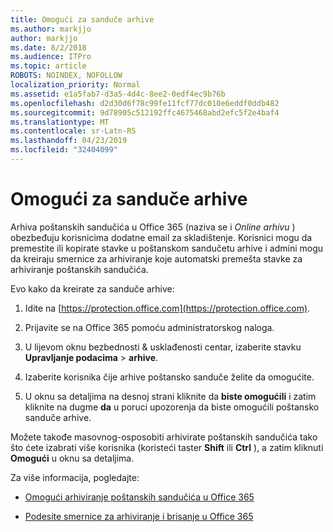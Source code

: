 ```yaml
---
title: Omogući za sanduče arhive
ms.author: markjjo
author: markjjo
ms.date: 8/2/2018
ms.audience: ITPro
ms.topic: article
ROBOTS: NOINDEX, NOFOLLOW
localization_priority: Normal
ms.assetid: e1a5fab7-d3a5-4d4c-8ee2-0edf4ec9b76b
ms.openlocfilehash: d2d30d6f78c99fe11fcf77dc010e6eddf0ddb482
ms.sourcegitcommit: 9d78905c512192ffc4675468abd2efc5f2e4baf4
ms.translationtype: MT
ms.contentlocale: sr-Latn-RS
ms.lasthandoff: 04/23/2019
ms.locfileid: "32404099"
---
```

# <a name="enable-an-archive-mailbox"></a>Omogući za sanduče arhive

Arhiva poštanskih sandučića u Office 365 (naziva se i *Online arhivu* ) obezbeđuju korisnicima dodatne email za skladištenje. Korisnici mogu da premestite ili kopirate stavke u poštanskom sandučetu arhive i admini mogu da kreiraju smernice za arhiviranje koje automatski premešta stavke za arhiviranje poštanskih sandučića. 
  
Evo kako da kreirate za sanduče arhive:
  
1. Idite na [https://protection.office.com](https://protection.office.com).
    
2. Prijavite se na Office 365 pomoću administratorskog naloga.
    
3. U lijevom oknu bezbednosti &amp; usklađenosti centar, izaberite stavku **Upravljanje podacima** \> **arhive**.
    
4. Izaberite korisnika čije arhive poštansko sanduče želite da omogućite.
    
5. U oknu sa detaljima na desnoj strani kliknite da **biste omogućili** i zatim kliknite na dugme **da** u poruci upozorenja da biste omogućili poštansko sanduče arhive. 
    
Možete takođe masovnog-osposobiti arhivirate poštanskih sandučića tako što ćete izabrati više korisnika (koristeći taster **Shift** ili **Ctrl** ), a zatim kliknuti **Omogući** u oknu sa detaljima. 
  
Za više informacija, pogledajte:
  
- [Omogući arhiviranje poštanskih sandučića u Office 365](https://support.office.com/article/enable-archive-mailboxes-in-the-office-365-security-compliance-center-268a109e-7843-405b-bb3d-b9393b2342ce)
    
- [Podesite smernice za arhiviranje i brisanje u Office 365](https://support.office.com/article/Set-up-an-archive-and-deletion-policy-for-mailboxes-in-your-Office-365-organization-ec3587e4-7b4a-40fb-8fb8-8aa05aeae2ce)
    

